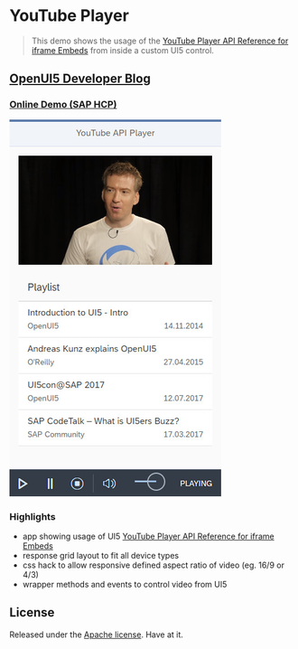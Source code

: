 # YouTube Player

> This demo shows the usage of the [YouTube Player API Reference for iframe Embeds](https://developers.google.com/youtube/iframe_api_reference) from inside a custom UI5 control.

## [OpenUI5 Developer Blog](http://openui5.blogspot.com/2018/04/youtube-player.html)

### [Online Demo (SAP HCP)](https://youtube-p1940953245trial.dispatcher.hanatrial.ondemand.com/index.html)

![Screenshot](./YouTube.jpg)

### Highlights
- app showing usage of UI5 [YouTube Player API Reference for iframe Embeds](https://developers.google.com/youtube/iframe_api_reference)
- response grid layout to fit all device types
- css hack to allow responsive defined aspect ratio of video (eg. 16/9 or 4/3)
- wrapper methods and events to control video from UI5

## License

Released under the [Apache license](http://www.apache.org/licenses/). Have at it.
